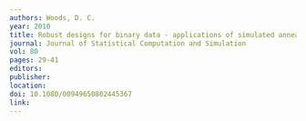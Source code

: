 ```yaml
---
authors: Woods, D. C. 
year: 2010 
title: Robust designs for binary data - applications of simulated annealing 
journal: Journal of Statistical Computation and Simulation 
vol: 80 
pages: 29-41 
editors: 
publisher: 
location: 
doi: 10.1080/00949650802445367 
link: 
---
```

 
